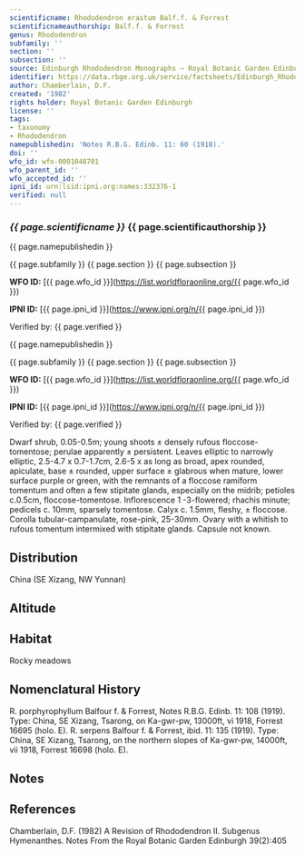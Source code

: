```yaml
---
scientificname: Rhododendron erastum Balf.f. & Forrest
scientificnameauthorship: Balf.f. & Forrest
genus: Rhododendron
subfamily: ''
section: ''
subsection: ''
source: Edinburgh Rhododendron Monographs – Royal Botanic Garden Edinburgh
identifier: https://data.rbge.org.uk/service/factsheets/Edinburgh_Rhododendron_Monographs.xhtml
author: Chamberlain, D.F.
created: '1982'
rights holder: Royal Botanic Garden Edinburgh
license: ''
tags:
- taxonomy
- Rhododendron
namepublishedin: 'Notes R.B.G. Edinb. 11: 60 (1918).'
doi: ''
wfo_id: wfo-0001048701
wfo_parent_id: ''
wfo_accepted_id: ''
ipni_id: urn:lsid:ipni.org:names:332376-1
verified: null
---
```

### _{{ page.scientificname }}_ {{ page.scientificauthorship }}
 {{ page.namepublishedin }}

{{ page.subfamily }} {{ page.section }} {{ page.subsection }}

**WFO ID:** [{{ page.wfo_id }}](https://list.worldfloraonline.org/{{ page.wfo_id }})

**IPNI ID:** [{{ page.ipni_id }}](https://www.ipni.org/n/{{ page.ipni_id }})

Verified by: {{ page.verified }}

 {{ page.namepublishedin }}

{{ page.subfamily }} {{ page.section }} {{ page.subsection }}

**WFO ID:** [{{ page.wfo_id }}](https://list.worldfloraonline.org/{{ page.wfo_id }})

**IPNI ID:** [{{ page.ipni_id }}](https://www.ipni.org/n/{{ page.ipni_id }})

Verified by: {{ page.verified }}



Dwarf shrub, 0.05-0.5m; young shoots ± densely rufous floccose-tomentose; perulae apparently ± persistent. Leaves elliptic to narrowly elliptic, 2.5-4.7 x 0.7-1.7cm, 2.6-5 x as long as broad, apex rounded, apiculate, base ± rounded, upper surface ± glabrous when mature, lower surface purple or green, with the remnants of a floccose ramiform tomentum and often a few stipitate glands, especially on the midrib; petioles c.0.5cm, floccose-tomentose. Inflorescence 1 -3-flowered; rhachis minute; pedicels c. 10mm, sparsely tomentose. Calyx c. 1.5mm, fleshy, ± floccose. Corolla tubular-campanulate, rose-pink, 25-30mm. Ovary with a whitish to rufous tomentum intermixed with stipitate glands. Capsule not known.

## Distribution
China (SE Xizang, NW Yunnan)

## Altitude


## Habitat
Rocky meadows

## Nomenclatural History
R. porphyrophyllum Balfour f. & Forrest, Notes R.B.G. Edinb. 11: 108 (1919). Type: China, SE Xizang, Tsarong, on Ka-gwr-pw, 13000ft, vi 1918, Forrest 16695 (holo. E). R. serpens Balfour f. & Forrest, ibid. 11: 135 (1919). Type: China, SE Xizang, Tsarong, on the northern slopes of Ka-gwr-pw, 14000ft, vii 1918, Forrest 16698 (holo. E).
                       
## Notes


## References

Chamberlain, D.F. (1982) A Revision of Rhododendron II. Subgenus Hymenanthes. Notes From the Royal Botanic Garden Edinburgh 39(2):405
